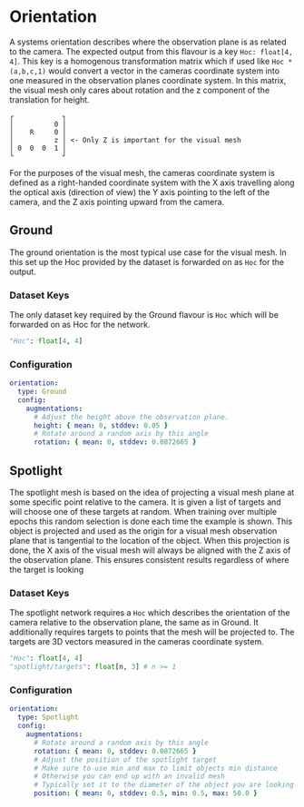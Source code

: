 # Orientation
A systems orientation describes where the observation plane is as related to the camera.
The expected output from this flavour is a key `Hoc: float[4, 4]`.
This key is a homogenous transformation matrix which if used like `Hoc * (a,b,c,1)` would convert a vector in the cameras coordinate system into one measured in the observation planes coordinate system.
In this matrix, the visual mesh only cares about rotation and the z component of the translation for height.
```
┌            ┐
│          0 │
│    R     0 │
│          z │ <- Only Z is important for the visual mesh
│ 0  0  0  1 │
└            ┘
```

For the purposes of the visual mesh, the cameras coordinate system is defined as a right-handed coordinate system with the X axis travelling along the optical axis (direction of view) the Y axis pointing to the left of the camera, and the Z axis pointing upward from the camera.

## Ground
The ground orientation is the most typical use case for the visual mesh.
In this set up the Hoc provided by the dataset is forwarded on as `Hoc` for the output.

### Dataset Keys
The only dataset key required by the Ground flavour is `Hoc` which will be forwarded on as Hoc for the network.
```python
"Hoc": float[4, 4]
```

### Configuration
```yaml
orientation:
  type: Ground
  config:
    augmentations:
      # Adjust the height above the observation plane.
      height: { mean: 0, stddev: 0.05 }
      # Rotate around a random axis by this angle
      rotation: { mean: 0, stddev: 0.0872665 }
```

## Spotlight
The spotlight mesh is based on the idea of projecting a visual mesh plane at some specific point relative to the camera.
It is given a list of targets and will choose one of these targets at random.
When training over multiple epochs this random selection is done each time the example is shown.
This object is projected and used as the origin for a visual mesh observation plane that is tangential to the location of the object.
When this projection is done, the X axis of the visual mesh will always be aligned with the Z axis of the observation plane.
This ensures consistent results regardless of where the target is looking

### Dataset Keys
The spotlight network requires a `Hoc` which describes the orientation of the camera relative to the observation plane, the same as in Ground.
It additionally requires targets to points that the mesh will be projected to.
The targets are 3D vectors measured in the cameras coordinate system.
```python
"Hoc": float[4, 4]
"spotlight/targets": float[n, 3] # n >= 1
```

### Configuration
```yaml
orientation:
  type: Spotlight
  config:
    augmentations:
      # Rotate around a random axis by this angle
      rotation: { mean: 0, stddev: 0.0872665 }
      # Adjust the position of the spotlight target
      # Make sure to use min and max to limit objects min distance
      # Otherwise you can end up with an invalid mesh
      # Typically set it to the diameter of the object you are looking for
      position: { mean: 0, stddev: 0.5, min: 0.5, max: 50.0 }
```
